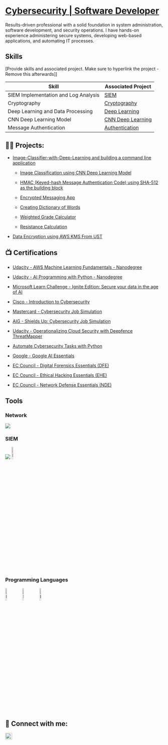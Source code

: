 <h1>  <br/> <a href="[https://www.linkedin.com/in/mariamwit-g-2a77b6340//"> Cybersecurity | Software Developer  </a> </h1>


Results-driven professional with a solid foundation in system administration, software development, and security operations. I have hands-on experience administering secure systems, developing web-based applications, and automating IT processes.


## Skills
[Provide skills and associated project. Make sure to hyperlink the project - Remove this afterwards]]

| Skill                                         | Associated Project         |
|-----------------------------------------------|----------------------------|
| SIEM Implementation and Log Analysis          | <a href="SIEM"> SIEM </a>|
| Cryptography  | <a href="https://github.com/Mariamwit/Active-Directory-Lab"> Cryptography </a>|
| Deep Learning and Data Processing         | <a href="https://github.com/Mariamwit/Image-Classifier-with-Deep-Learning/blob/main/README.md"> Deep Learning </a>|
| CNN Deep Learning Model      | <a href="https://github.com/Mariamwit/Image-Classification/blob/main/README.md"> CNN Deep Learning </a>|
| Message Authentication                  | <a href="https://github.com/Mariamwit/HMAC/blob/main/README.md"> Authentication </a>|


<h2>👨‍💻 Projects:</h2>

- [Image-Classifier-with-Deep-Learning and building a command line application](https://github.com/Mariamwit/Image-Classifier-with-Deep-Learning/blob/main/README.md)

  - [Image Classification using CNN Deep Learning Model](https://github.com/Mariamwit/Image-Classification/blob/main/README.md)
    
  - [HMAC (Keyed-hash Message Authentication Code) using SHA-512 as the building block](https://github.com/Mariamwit/HMAC/blob/main/README.md)
  - [Encrypted Messaging App](https://github.com/Mariamwit/Active-Directory-Lab)

  - [Creating Dictionary of Words ](https://github.com/Mariamwit/creates-a-dictionary-of-words/blob/main/README.md)
    
  - [Weighted Grade Calculator](https://github.com/Mariamwit/Weighted-Grade-Calculator/blob/main/README.md)
     
  - [Resistance Calculation ](https://github.com/Mariamwit/Resistance/blob/main/README.md)
    
 - [Data Encryption using AWS KMS From UST](https://www.coursera.org/account/accomplishments/records/RF83SLPP9SCU)

<h2>📺 Certifications </h2>

 - [Udacity - AWS Machine Learning Fundamentals - Nanodegree ](https://www.udacity.com/certificate/e/b312bd30-2936-11f0-99e9-dbadde713fc3)

- [Udacity - AI Programming with Python - Nanodegree ](https://www.udacity.com/certificate/e/1951ab78-8b40-11ef-aa52-67cdde7dda33) 
 
- [Microsoft Learn Challenge - Ignite Edition: Secure your data in the age of AI ](https://learn.microsoft.com/en-us/users/filfilemariamwitgirma-1303/achievements/uyker2l3?ref=https%3A%2F%2Fwww.linkedin.com%2F)
  
- [Cisco - Introduction to Cybersecurity ](https://www.credly.com/badges/562a514a-17e6-4721-8bec-c8bef8125520/linked_in_profile)
- [Mastercard - Cybersecurity Job Simulation ](https://forage-uploads-prod.s3.amazonaws.com/completion-certificates/mfxGwGDp6WkQmtmTf/vcKAB5yYAgvemepGQ_mfxGwGDp6WkQmtmTf_p6cWxNfGRcBHwokw9_1735182680519_completion_certificate.pdf)
- [AIG - Shields Up: Cybersecurity Job Simulation ](https://forage-uploads-prod.s3.amazonaws.com/completion-certificates/4nAmAbTbHbnGMNSyo/2ZFnEGEDKTQMtEv9C_4nAmAbTbHbnGMNSyo_p6cWxNfGRcBHwokw9_1735184311792_completion_certificate.pdf)

- [Udacity - Operationalizing Cloud Security with Deepfence ThreatMapper](https://www.udacity.com/certificate/e/389aa194-3819-11ef-a606-1bcbc23ec9be)
- [Automate Cybersecurity Tasks with Python](https://www.coursera.org/account/accomplishments/records/9BZZHWZ6MWXG)
- [Google - Google AI Essentials](https://www.coursera.org/account/accomplishments/records/MV49LQ6AMALA)
- [EC Council - Digital Forensics Essentials (DFE)](https://www.coursera.org/account/accomplishments/records/BF5T4RABK7CE)
- [EC Council - Ethical Hacking Essentials (EHE)](https://www.coursera.org/account/accomplishments/records/S6MX9R63DC69)
- [EC Council - Network Defense Essentials (NDE)](https://www.coursera.org/account/accomplishments/records/FADCTK22QBTR)

## Tools
### Network
<div>
    <img src="https://img.shields.io/badge/-Wireshark-1679A7?&style=for-the-badge&logo=Wireshark&logoColor=white" />
</div>

### SIEM
<div>
    <img src="https://img.shields.io/badge/-Elastic-005571?&style=for-the-badge&logo=Elastic&logoColor=white" />
    <img src="https://imgur.com/Dy2o8xc.png" height="10%" width="10%" alt="Encrypted messaging app steps"/>
  
</div>

### Programming Languages
<div>
    <img src="https://imgur.com/xXxJtWS.png" height="10%" width="10%" alt="Encrypted messaging app steps"/>
    <img src="https://imgur.com/VuKLit8.png" height="10%" width="10%" alt="Encrypted messaging app steps"/>
    <img src="https://imgur.com/rdWhnPa.png" height="10%" width="10%" alt="Encrypted messaging app steps"/>
</div>

<h2> 🤳 Connect with me:</h2>

[<img align="left" alt="JoshMadakor | LinkedIn" width="22px" src="https://cdn.jsdelivr.net/npm/simple-icons@v3/icons/linkedin.svg" />][linkedin]


[linkedin]: https://www.linkedin.com/in/mariamwit-g-2a77b6340/

<!--
**mariam/mariam** is a ✨ _special_ ✨ repository because its `README.md` (this file) appears on your GitHub profile.

Here are some ideas to get you started:

- 🔭 I’m currently working on ...
- 🌱 I’m currently learning ...
- 👯 I’m looking to collaborate on ...
- 🤔 I’m looking for help with ...
- 💬 Ask me about ...
- 📫 How to reach me: ...
- 😄 Pronouns: ...
- ⚡ Fun fact: ...
-->
